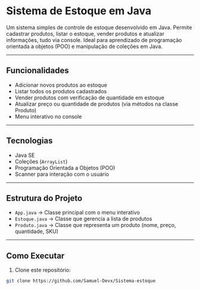 # Sistema de Estoque em Java

Um sistema simples de controle de estoque desenvolvido em Java. Permite cadastrar produtos, listar o estoque, vender produtos e atualizar informações, tudo via console. Ideal para aprendizado de programação orientada a objetos (POO) e manipulação de coleções em Java.

---

## Funcionalidades

- Adicionar novos produtos ao estoque  
- Listar todos os produtos cadastrados  
- Vender produtos com verificação de quantidade em estoque  
- Atualizar preço ou quantidade de produtos (via métodos na classe Produto)  
- Menu interativo no console  

---

## Tecnologias

- Java SE  
- Coleções (`ArrayList`)  
- Programação Orientada a Objetos (POO)  
- Scanner para interação com o usuário  

---

## Estrutura do Projeto

- `App.java` → Classe principal com o menu interativo  
- `Estoque.java` → Classe que gerencia a lista de produtos  
- `Produto.java` → Classe que representa um produto (nome, preço, quantidade, SKU)  

---

## Como Executar

1. Clone este repositório:
```bash
git clone https://github.com/Samuel-Devx/Sistema-estoque
